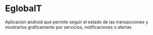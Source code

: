 # EglobalT
Aplicación android que permite seguir el estado de las transacciones y mostrarlos graficamente por servicios, notificaciones
o alertas
